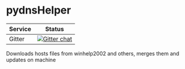 # pydnsHelper
| Service | Status                                         |                                                                                 
| ------- | ---------------------------------------------- |
| Gitter | [![Gitter chat](https://badges.gitter.im/gitterHQ/gitter.png)](https://gitter.im/pydnsHelper/community) |
                                                                                                                                             
Downloads hosts files from winhelp2002 and others, merges them and updates on machine
